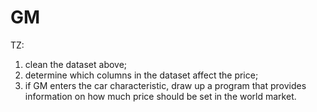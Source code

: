 # GM
TZ: 
1) clean the dataset above;
2) determine which columns in the dataset affect the price;
3) if GM enters the car characteristic, draw up a program that provides information on how much price should be set in the world market.
